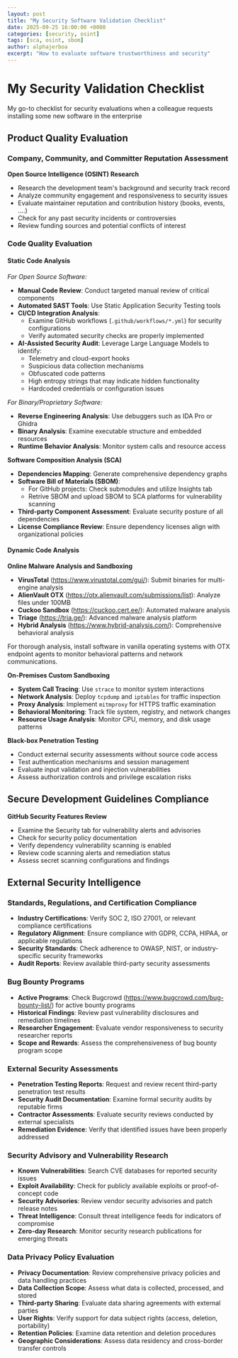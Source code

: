 ```yaml
---
layout: post
title: "My Security Software Validation Checklist"
date: 2025-09-25 16:00:00 +0000
categories: [security, osint]
tags: [sca, osint, sbom]
author: alphajerboa
excerpt: "How to evaluate software trustworthiness and security"
---
```


# My Security Validation Checklist

My go-to checklist for security evaluations when a colleague requests installing some new software in the enterprise

## Product Quality Evaluation

### Company, Community, and Committer Reputation Assessment

**Open Source Intelligence (OSINT) Research**
- Research the development team's background and security track record
- Analyze community engagement and responsiveness to security issues
- Evaluate maintainer reputation and contribution history (books, events, ....)
- Check for any past security incidents or controversies
- Review funding sources and potential conflicts of interest

### Code Quality Evaluation

#### Static Code Analysis

*For Open Source Software:*
- **Manual Code Review**: Conduct targeted manual review of critical components
- **Automated SAST Tools**: Use Static Application Security Testing tools
- **CI/CD Integration Analysis**: 
  - Examine GitHub workflows (`.github/workflows/*.yml`) for security configurations
  - Verify automated security checks are properly implemented
- **AI-Assisted Security Audit**: Leverage Large Language Models to identify:
  - Telemetry and cloud-export hooks
  - Suspicious data collection mechanisms  
  - Obfuscated code patterns
  - High entropy strings that may indicate hidden functionality
  - Hardcoded credentials or configuration issues

*For Binary/Proprietary Software:*
- **Reverse Engineering Analysis**: Use debuggers such as IDA Pro or Ghidra
- **Binary Analysis**: Examine executable structure and embedded resources
- **Runtime Behavior Analysis**: Monitor system calls and resource access

**Software Composition Analysis (SCA)**
- **Dependencies Mapping**: Generate comprehensive dependency graphs
- **Software Bill of Materials (SBOM)**:
  - For GitHub projects: Check submodules and utilize Insights tab
  - Retrive SBOM and upload SBOM to SCA platforms for vulnerability scanning
- **Third-party Component Assessment**: Evaluate security posture of all dependencies
- **License Compliance Review**: Ensure dependency licenses align with organizational policies


#### Dynamic Code Analysis

**Online Malware Analysis and Sandboxing**
- **VirusTotal** (https://www.virustotal.com/gui/): Submit binaries for multi-engine analysis
- **AlienVault OTX** (https://otx.alienvault.com/submissions/list): Analyze files under 100MB
- **Cuckoo Sandbox** (https://cuckoo.cert.ee/): Automated malware analysis
- **Triage** (https://tria.ge/): Advanced malware analysis platform
- **Hybrid Analysis** (https://www.hybrid-analysis.com/): Comprehensive behavioral analysis

For thorough analysis, install software in vanilla operating systems with OTX endpoint agents to monitor behavioral patterns and network communications.

**On-Premises Custom Sandboxing**
- **System Call Tracing**: Use `strace` to monitor system interactions
- **Network Analysis**: Deploy `tcpdump` and `iptables` for traffic inspection
- **Proxy Analysis**: Implement `mitmproxy` for HTTPS traffic examination
- **Behavioral Monitoring**: Track file system, registry, and network changes
- **Resource Usage Analysis**: Monitor CPU, memory, and disk usage patterns

**Black-box Penetration Testing**
- Conduct external security assessments without source code access
- Test authentication mechanisms and session management
- Evaluate input validation and injection vulnerabilities
- Assess authorization controls and privilege escalation risks

## Secure Development Guidelines Compliance

**GitHub Security Features Review**
- Examine the Security tab for vulnerability alerts and advisories
- Check for security policy documentation
- Verify dependency vulnerability scanning is enabled
- Review code scanning alerts and remediation status
- Assess secret scanning configurations and findings

## External Security Intelligence

### Standards, Regulations, and Certification Compliance

- **Industry Certifications**: Verify SOC 2, ISO 27001, or relevant compliance certifications
- **Regulatory Alignment**: Ensure compliance with GDPR, CCPA, HIPAA, or applicable regulations
- **Security Standards**: Check adherence to OWASP, NIST, or industry-specific security frameworks
- **Audit Reports**: Review available third-party security assessments

### Bug Bounty Programs

- **Active Programs**: Check Bugcrowd (https://www.bugcrowd.com/bug-bounty-list/) for active bounty programs
- **Historical Findings**: Review past vulnerability disclosures and remediation timelines
- **Researcher Engagement**: Evaluate vendor responsiveness to security researcher reports
- **Scope and Rewards**: Assess the comprehensiveness of bug bounty program scope

### External Security Assessments

- **Penetration Testing Reports**: Request and review recent third-party penetration test results
- **Security Audit Documentation**: Examine formal security audits by reputable firms
- **Contractor Assessments**: Evaluate security reviews conducted by external specialists
- **Remediation Evidence**: Verify that identified issues have been properly addressed

### Security Advisory and Vulnerability Research

- **Known Vulnerabilities**: Search CVE databases for reported security issues
- **Exploit Availability**: Check for publicly available exploits or proof-of-concept code
- **Security Advisories**: Review vendor security advisories and patch release notes
- **Threat Intelligence**: Consult threat intelligence feeds for indicators of compromise
- **Zero-day Research**: Monitor security research publications for emerging threats

### Data Privacy Policy Evaluation

- **Privacy Documentation**: Review comprehensive privacy policies and data handling practices
- **Data Collection Scope**: Assess what data is collected, processed, and stored
- **Third-party Sharing**: Evaluate data sharing agreements with external parties
- **User Rights**: Verify support for data subject rights (access, deletion, portability)
- **Retention Policies**: Examine data retention and deletion procedures
- **Geographic Considerations**: Assess data residency and cross-border transfer controls
